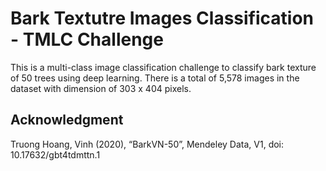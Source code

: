 # Bark Textutre Images Classification - TMLC Challenge

This is a multi-class image classification challenge to classify bark texture of 50 trees using deep learning. There is a total of 5,578 images in the dataset with dimension of 303 x 404 pixels.

## Acknowledgment
Truong Hoang, Vinh (2020), “BarkVN-50”, Mendeley Data, V1, doi: 10.17632/gbt4tdmttn.1


